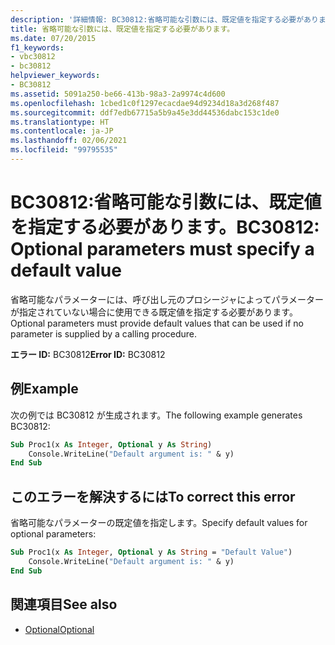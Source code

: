 ```yaml
---
description: '詳細情報: BC30812:省略可能な引数には、既定値を指定する必要があります。'
title: 省略可能な引数には、既定値を指定する必要があります。
ms.date: 07/20/2015
f1_keywords:
- vbc30812
- bc30812
helpviewer_keywords:
- BC30812
ms.assetid: 5091a250-be66-413b-98a3-2a9974c4d600
ms.openlocfilehash: 1cbed1c0f1297ecacdae94d9234d18a3d268f487
ms.sourcegitcommit: ddf7edb67715a5b9a45e3dd44536dabc153c1de0
ms.translationtype: HT
ms.contentlocale: ja-JP
ms.lasthandoff: 02/06/2021
ms.locfileid: "99795535"
---
```

# <a name="bc30812-optional-parameters-must-specify-a-default-value"></a><span data-ttu-id="b4ee5-103">BC30812:省略可能な引数には、既定値を指定する必要があります。</span><span class="sxs-lookup"><span data-stu-id="b4ee5-103">BC30812: Optional parameters must specify a default value</span></span>

<span data-ttu-id="b4ee5-104">省略可能なパラメーターには、呼び出し元のプロシージャによってパラメーターが指定されていない場合に使用できる既定値を指定する必要があります。</span><span class="sxs-lookup"><span data-stu-id="b4ee5-104">Optional parameters must provide default values that can be used if no parameter is supplied by a calling procedure.</span></span>

<span data-ttu-id="b4ee5-105">**エラー ID:** BC30812</span><span class="sxs-lookup"><span data-stu-id="b4ee5-105">**Error ID:** BC30812</span></span>

## <a name="example"></a><span data-ttu-id="b4ee5-106">例</span><span class="sxs-lookup"><span data-stu-id="b4ee5-106">Example</span></span>

<span data-ttu-id="b4ee5-107">次の例では BC30812 が生成されます。</span><span class="sxs-lookup"><span data-stu-id="b4ee5-107">The following example generates BC30812:</span></span>

```vb
Sub Proc1(x As Integer, Optional y As String)
    Console.WriteLine("Default argument is: " & y)
End Sub
```

## <a name="to-correct-this-error"></a><span data-ttu-id="b4ee5-108">このエラーを解決するには</span><span class="sxs-lookup"><span data-stu-id="b4ee5-108">To correct this error</span></span>

<span data-ttu-id="b4ee5-109">省略可能なパラメーターの既定値を指定します。</span><span class="sxs-lookup"><span data-stu-id="b4ee5-109">Specify default values for optional parameters:</span></span>

```vb
Sub Proc1(x As Integer, Optional y As String = "Default Value")
    Console.WriteLine("Default argument is: " & y)
End Sub
```

## <a name="see-also"></a><span data-ttu-id="b4ee5-110">関連項目</span><span class="sxs-lookup"><span data-stu-id="b4ee5-110">See also</span></span>

- [<span data-ttu-id="b4ee5-111">Optional</span><span class="sxs-lookup"><span data-stu-id="b4ee5-111">Optional</span></span>](../modifiers/optional.md)
